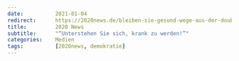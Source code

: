 ```yaml
---
date:          2021-01-04
redirect:      https://2020news.de/bleiben-sie-gesund-wege-aus-der-doublebind-kommunikation-in-der-coronademokratie/
title:         2020 News
subtitle:      "“Unterstehen Sie sich, krank zu werden!”"
categories:    Medien
tags:          [2020news, demokratie]
---
```

